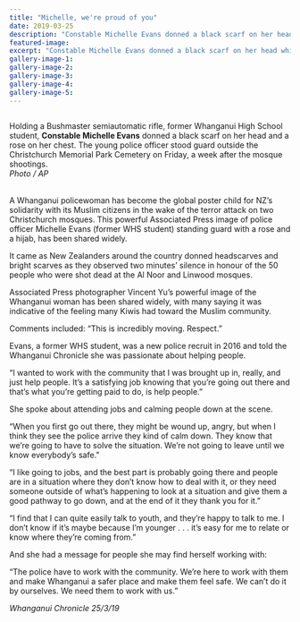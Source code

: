 ```yaml
---
title: "Michelle, we're proud of you"
date: 2019-03-25
description: "Constable Michelle Evans donned a black scarf on her head whilst standing guard outside the Christchurch Memorial Park..."
featured-image: 
excerpt: "Constable Michelle Evans donned a black scarf on her head whilst standing guard outside the Christchurch Memorial Park Cemetery on Friday, a week after the mosque shootings."
gallery-image-1: 
gallery-image-2: 
gallery-image-3: 
gallery-image-4: 
gallery-image-5: 
---
```


<p data-bind="text: $data"><img src="https://i.prcdn.co/img?regionKey=5fgOA%2bp3tULEa%2fipxwF54Q%3d%3d" alt="" /></p>
<p data-bind="text: $data"><span>Holding a Bushmaster semiautomatic rifle, former Whanganui High School student,&nbsp;</span><strong>Constable Michelle Evans</strong><span>&nbsp;donned a black scarf on her head and a rose on her chest. The young police officer stood guard outside the Christchurch Memorial Park Cemetery on Friday, a week after the mosque shootings.<br /><em>Photo / AP</em></span></p>
<p data-bind="text: $data"><br />A Whanganui policewoman has become the global poster child for NZ&rsquo;s solidarity with its Muslim citizens in the wake of the terror attack on two Christchurch mosques. This powerful Associated Press image of police officer Michelle Evans (former WHS student) standing guard with a rose and a hijab, has been shared widely.</p>
<p data-bind="text: $data">It came as New Zealanders around the country donned headscarves and bright scarves as they observed two minutes&rsquo; silence in honour of the 50 people who were shot dead at the Al Noor and Linwood mosques.</p>
<p data-bind="text: $data">Associated Press photographer Vincent Yu&rsquo;s powerful image of the Whanganui woman has been shared widely, with many saying it was indicative of the feeling many Kiwis had toward the Muslim community.</p>
<p data-bind="text: $data">Comments included: &ldquo;This is incredibly moving. Respect.&rdquo;</p>
<p data-bind="text: $data">Evans, a former<span>&nbsp;WHS student,&nbsp;</span>was a new police recruit in 2016 and told the Whanganui Chronicle she was passionate about helping people.</p>
<p data-bind="text: $data">&ldquo;I wanted to work with the community that I was brought up in, really, and just help people. It&rsquo;s a satisfying job knowing that you&rsquo;re going out there and that&rsquo;s what you&rsquo;re getting paid to do, is help people.&rdquo;</p>
<p data-bind="text: $data">She spoke about attending jobs and calming people down at the scene.</p>
<p data-bind="text: $data">&ldquo;When you first go out there, they might be wound up, angry, but when I think they see the police arrive they kind of calm down. They know that we&rsquo;re going to have to solve the situation. We&rsquo;re not going to leave until we know everybody&rsquo;s safe."</p>
<p data-bind="text: $data">&ldquo;I like going to jobs, and the best part is probably going there and people are in a situation where they don&rsquo;t know how to deal with it, or they need someone outside of what&rsquo;s happening to look at a situation and give them a good pathway to go down, and at the end of it they thank you for it.&rdquo;</p>
<p data-bind="text: $data">&ldquo;I find that I can quite easily talk to youth, and they&rsquo;re happy to talk to me. I don&rsquo;t know if it&rsquo;s maybe because I&rsquo;m younger . . . it&rsquo;s easy for me to relate or know where they&rsquo;re coming from.&rdquo;</p>
<p data-bind="text: $data">And she had a message for people she may find herself working with:</p>
<p data-bind="text: $data">&ldquo;The police have to work with the community. We&rsquo;re here to work with them and make Whanganui a safer place and make them feel safe. We can&rsquo;t do it by ourselves. We need them to work with us.&rdquo;</p>
<p data-bind="text: $data"><em>Whanganui Chronicle 25/3/19</em></p>

